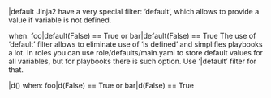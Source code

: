 |default
Jinja2 have a very special filter: ‘default’, which allows to provide a value if variable is not defined.

when: foo|default(False) == True or bar|default(False) == True 
The use of ‘default’ filter allows to eliminate use of ‘is defined’ and simplifies playbooks a lot. In roles you can use role/defaults/main.yaml to store default values for all variables, but for playbooks there is such option. Use ‘|default’ filter for that.

|d()
when: foo|d(False) == True or bar|d(False) == True